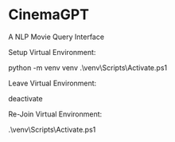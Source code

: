 # CinemaGPT
A NLP Movie Query Interface

Setup Virtual Environment:

python -m venv venv
.\venv\Scripts\Activate.ps1

Leave Virtual Environment:

deactivate

Re-Join Virtual Environment:

.\venv\Scripts\Activate.ps1